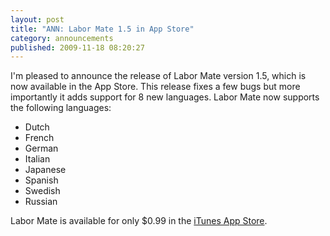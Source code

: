 ```yaml
---
layout: post
title: "ANN: Labor Mate 1.5 in App Store"
category: announcements
published: 2009-11-18 08:20:27
---
```

I'm pleased to announce the release of Labor Mate version 1.5, which is now available in the App Store. This release fixes a few bugs but more importantly it adds support for 8 new languages. Labor Mate now supports the following languages: 

- Dutch 
- French 
- German 
- Italian 
- Japanese 
- Spanish 
- Swedish 
- Russian 

Labor Mate is available for only $0.99 in the [iTunes App Store](http://whitepeaksoftware.com/main/store/buy/labor-mate).
